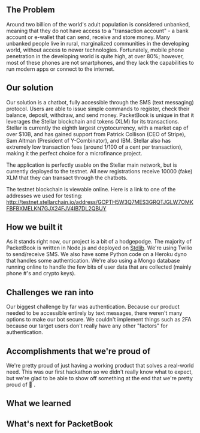 ## The Problem

Around two billion of the world's adult population is considered unbanked, meaning that they do not have access to a "transaction account" - a bank account or e-wallet that can send, receive and store money.  Many unbanked people live in rural, marginalized communities in the developing world, without access to newer technologies.  Fortunately, mobile phone penetration in the developing world is quite high, at over 80%; however, most of these phones are not smartphones, and they lack the capabilities to run modern apps or connect to the internet.

## Our solution

Our solution is a chatbot, fully accessible through the SMS (text messaging) protocol.  Users are able to issue simple commands to register, check their balance, deposit, withdraw, and send money.  PacketBook is unique in that it leverages the Stellar blockchain and tokens (XLM) for its transactions.  Stellar is currently the eighth largest cryptocurrency, with a market cap of over $10B, and has gained support from Patrick Collison (CEO of Stripe), Sam Altman (President of Y-Combinator), and IBM.  Stellar also has extremely low transaction fees (around 1/100 of a cent per transaction), making it the perfect choice for a microfinance project.

The application is perfectly usable on the Stellar main network, but is currently deployed to the testnet.  All new registrations receive 10000 (fake) XLM that they can transact through the chatbots.

The testnet blockchain is viewable online.  Here is a link to one of the addresses we used for testing: http://testnet.stellarchain.io/address/GCPTH5W3Q7MES3GRQTJGLW7OMKFBFBXMELKN7GJX24FJV4IB7DL2QBUY

## How we built it

As it stands right now, our project is a bit of a hodgepodge.  The majority of PacketBook is written in Node.js and deployed on [Stdlib](https://stdlib.com/).  We're using Twilio to send/receive SMS.  We also have some Python code on a Heroku dyno that handles some authentication.  We're also using a Mongo database running online to handle the few bits of user data that are collected (mainly phone #'s and crypto keys).  

## Challenges we ran into

Our biggest challenge by far was authentication.  Because our product needed to be accessible entirely by text messages, there weren't many options to make our bot secure.  We couldn't implement things such as 2FA because our target users don't really have any other "factors" for authentication.

## Accomplishments that we're proud of

We're pretty proud of just having a working product that solves a real-world need.  This was our first hackathon so we didn't really know what to expect, but we're glad to be able to show off something at the end that we're pretty proud of 🙂 .  

## What we learned



## What's next for PacketBook
